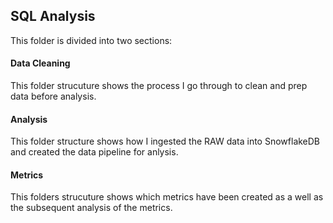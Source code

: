 ## SQL Analysis

This folder is divided into two sections:

#### Data Cleaning
This folder strucuture shows the process I go through to clean and prep data before analysis.

#### Analysis
This folder structure shows how I ingested the RAW data into SnowflakeDB and created the data pipeline for anlysis.

#### Metrics
This folders strucuture shows which metrics have been created as a well as the subsequent analysis of the metrics.

